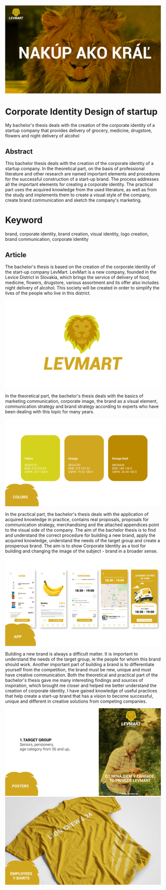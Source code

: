 ![Claim.](./img/levmart_claim.png)

# Corporate Identity Design of startup

My bachelor's thesis deals with the creation of the corporate identity of a startup company 
that provides delivery of grocery, medicine, drugstore, flowers and night delivery of alcohol

## Abstract

This bachelor thesis deals with the creation of the corporate identity of a startup company. In the theoretical part, on the basis of professional literature 
and other research are named important elements and procedures for the successful construction of a start-up brand. The process addresses all the important 
elements for creating a corporate identity. The practical part uses the acquired knowledge from the used literature, as well as from the study and implements 
them to create a visual style of the company, create brand communication and sketch the company's marketing.

# Keyword
brand, corporate identity, brand creation, visual identity, logo creation, brand communication, corporate identity

## Article
The bachelor's thesis is based on the creation of the corporate identity of the start-up company LevMart. 
LevMart is a new company, founded in the Levice District in Slovakia, which brings the service of delivery of food, medicine, 
flowers, drugstore, various assortment and its offer also includes night delivery of alcohol. 
This society will be created in order to simplify the lives of the people who live in this district.

![Logo.](./img/levmart_logo.png)

In the theoretical part, the bachelor's thesis deals with the basics of marketing communication, corporate image, the brand as a visual element, communication 
strategy and brand strategy according to experts who have been dealing with this topic for many years.

![Colors.](./img/levmart_colors.png)

In the practical part, the bachelor's thesis deals with the application of acquired knowledge in practice, contains real proposals, 
proposals for communication strategy, merchandising and the attached appendices point to the visual side of the company.
The aim of the bachelor thesis is to find and understand the correct procedure for building a new brand, apply the acquired knowledge, 
understand the needs of the target group and create a prosperous brand. The aim is to show Corporate Identity as a tool 
for building and changing the image of the subject - brand in a broader sense.

![App.](./img/levmart_app.png)

Building a new brand is always a difficult matter. It is important to understand the needs of the target group, ie the people for whom this brand should work. 
Another important part of building a brand is to differentiate yourself from the competition, the brand must be new, unique and must have creative communication.
Both the theoretical and practical part of the bachelor's thesis gave me many interesting findings and sources of inspiration, which brought me closer 
and helped me better understand the creation of corporate identity. I have gained knowledge of useful practices that help create a start-up brand 
that has a vision to become successful, unique and different in creative solutions from competing companies.

![Poster.](./img/levmart_poster.png)
![T-shirt.](./img/levmart_tshirts.png)
